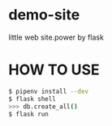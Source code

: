 # demo-site
little web site.power by flask

# HOW TO USE
```sh
$ pipenv install --dev
$ flask shell
>>> db.create_all()
$ flask run
```
